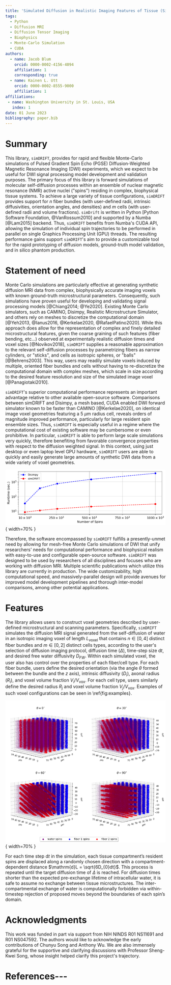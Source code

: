 ```yaml
---
title: 'Simulated Diffusion in Realistic Imaging Features of Tissue (Sim-DRIFT)'
tags:
  - Python
  - Diffusion MRI
  - Diffusion Tensor Imaging
  - Biophysics
  - Monte-Carlo Simulation
  - CUDA
authors:
  - name: Jacob Blum
    orcid: 0000-0002-4156-4094
    affiliation: 1
    corresponding: true
  - name: Kainen L. Utt
    orcid: 0000-0002-8555-9000
    affiliation: 1
affiliations:
 - name: Washington University in St. Louis, USA
   index: 1
date: 01 June 2023
bibliography: paper.bib
---
```


# Summary
This library, `simDRIFT`, provides for rapid and flexible Monte-Carlo simulations of Pulsed Gradient Spin Echo (PGSE) Diffusion-Weighted Magnetic Resonance Imaging (DWI) experiments, which we expect to be useful for DWI signal processing model development and validation purposes. The primary focus of this library is forward simulations of molecular self-diffusion processes within an ensemble of nuclear magnetic resonance (NMR) active nuclei ("spins") residing in complex, biophysical tissue systems. To achieve a large variety of tissue configurations, `simDRIFT` provides support for $n$ fiber bundles (with user-defined radii, intrinsic diffusivities, orientation angles, and densities) and $m$ cells (with user-defined radii and volume fractions). `simDrift` is written in Python [Python Software Foundation, @VanRossum2010] and supported by a Numba [@Lam2015] backend. Thus, `simDRIFT` benefits from Numba's CUDA API, allowing the simulation of individual spin trajectories to be performed in parallel on single Graphics Processing Unit (GPU) threads. The resulting performance gains support `simDRIFT`'s aim to provide a customizable tool for the rapid prototyping of diffusion models, ground-truth model validation, and in silico phantom production.

# Statement of need
Monte Carlo simulations are particularly effective at generating synthetic diffusion MRI data from complex, biophysically accurate imaging voxels with known ground-truth microstructural parameters. Consequently, such simulations have proven useful for developing and validating signal processing models [@Chiang2014; @Ye2020]. Existing Monte Carlo simulators, such as CAMINO, Disimpy, Realistic Microstructure Simulator, and others rely on meshes to discretize the computational domain [@Yeh2013, @Ianus2016, @Kerkelae2020, @RafaelPatino2020]. While this approach does allow for the representation of complex and finely detailed microstructural features, given the coarse graining of such features (fiber bending, etc...) observed at experimentally realistic diffusion times and voxel sizes [@Novikov2018], ``simDRIFT`` supplies a reasonable approximation to the relevant self-diffusion processes by parametrizing fibers as narrow cylinders, or "sticks", and cells as isotropic spheres, or "balls" [@Behrens2003]. This way, users may readily simulate voxels induced by multiple, oriented fiber bundles and cells without having to re-discretize the computational domain with complex meshes, which scale in size according to the desired feature resolution and size of the simulated image voxel [@Panagiotaki2010].

``simDRIFT``'s superior computational performance represents an important advantage relative to other available open-source software. Comparisons between simDRIFT and Disimpy, a mesh based, CUDA enabled DWI forward simulator known to be faster than CAMINO [@Kerkelae2020], on identical image voxel geometries featuring a 5 $\mu$m radius cell, reveals orders of magnitude improved performance, particularly for large resident spin ensemble sizes. Thus, ``simDRIFT`` is especially useful in a regime where the computational cost of existing software may be cumbersome or even prohibitive. In particular, ``simDRIFT`` is able to perform large scale simulations very quickly, therefore benefiting from favorable convergence properties with respect to the diffusion weighted signal. In this context, using just desktop or even laptop level GPU hardware, ``simDRIFT`` users are able to quickly and easily generate large amounts of synthetic DWI data from a wide variety of voxel geometries.

![Runtime comparison between simDRIFT and Disimpy, another DWI simulator that runs on the GPU. These simulations were performed on a Windows 10 desktop with an Nvidia RTX 3090 GPU.\label{fig:performance}](figs/simDRIFT_vs_Disimpy.png){ width=70% }

Therefore, the software encompassed by `simDRIFT` fulfills a presently-unmet need by allowing for mesh-free Monte Carlo simulations of DWI that unify researchers' needs for computational performance and biophysical realism with easy-to-use and configurable open-source software. `simDRIFT` was designed to be used by researchers of all disciplines and focuses who are working with diffusion MRI. Multiple scientific publications which utilize this library are currently in production. The wide customizability, high computational speed, and massively-parallel design will provide avenues for improved model development pipelines and thorough inter-model comparisons, among other potential applications. 

# Features
The library allows users to construct voxel geometries described by user-defined microstructural and scanning parameters. Specifically, `simDRIFT` simulates the diffusion MRI signal generated from the self-diffusion of water in an isotropic imaging voxel of length $L_{\mathrm{voxel}}$ that contains $n \in [0,4]$ distinct fiber bundles and $m \in [0,2]$ distinct cells types, according to the user's selection of diffusion imaging protocol, diffusion time ($\Delta$), time-step size $\mathrm{d}t$, and desired free water diffusivity $D_{FW}$. Within each simulated voxel, the user also has control over the properties of each fiber/cell type. For each fiber bundle, users define the desired orientation (via the angle $\theta$ formed between the bundle and the $z$ axis), intrinsic diffusivity ($D_{i}$), axonal radius ($R_{i}$), and voxel volume fraction $V_{i}/V_{\mathrm{vox}}$. For each cell type, users similarly define the desired radius $R_{j}$ and voxel volume fraction $V_{j}/V_{\mathrm{vox}}$. Examples of such voxel configurations can be seen in \ref{fig:examples}. 


![Example simulated spin trajectories from an imaging voxel featuring two fiber bundles (red, blue) with various orientations ($\theta$ = 0°, 30°, 60°, 90°), along with extra-fiber spins (purple) .\label{fig:examples}](figs/joss_paper_figure.png){ width=70% }

For each time step $\mathrm{d}t$ in the simulation, each tissue compartment’s resident spins are displaced along a randomly chosen direction with a compartment-dependent distance $\mathrm{d}L = \sqrt{6D_{0}dt}$. This process is repeated until the target diffusion time of $\Delta$ is reached. For diffusion times shorter than the expected pre-exchange lifetime of intracellular water, it is safe to assume no exchange between tissue microstructures. The inter-compartmental exchange of water is computationally forbidden via within-timestep rejection of proposed moves beyond the boundaries of each spin’s domain.


# Acknowledgments
This work was funded in part via support from NIH NINDS R01 NS11691 and R01 NS047592. The authors would like to acknowledge the early contributions of Chunyu Song and Anthony Wu. We are also immensely grateful for the supportive and clarifying discussions with Professor Sheng-Kwei Song, whose insight helped clarify this project's trajectory.

# References---
